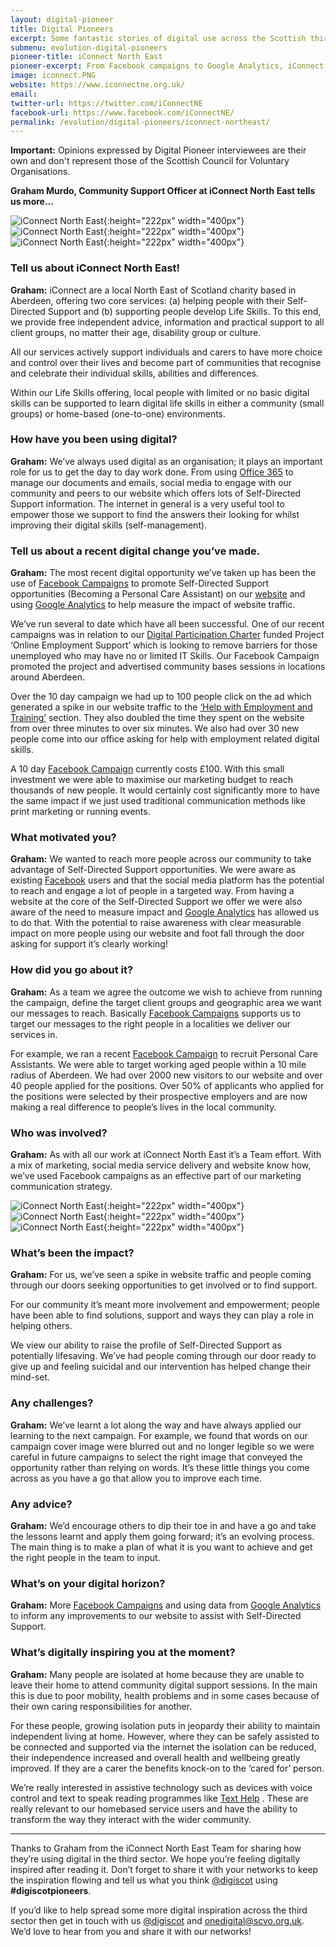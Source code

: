 ```yaml
---
layout: digital-pioneer
title: Digital Pioneers
excerpt: Some fantastic stories of digital use across the Scottish third sector. Read on to be inspired.
submenu: evolution-digital-pioneers
pioneer-title: iConnect North East
pioneer-excerpt: From Facebook campaigns to Google Analytics, iConnect North East tell us what digital has to offer.
image: iconnect.PNG
website: https://www.iconnectne.org.uk/
email:
twitter-url: https://twitter.com/iConnectNE
facebook-url: https://www.facebook.com/iConnectNE/
permalink: /evolution/digital-pioneers/iconnect-northeast/
---
```

**Important:** Opinions expressed by Digital Pioneer interviewees are their own and don't represent those of the Scottish Council for Voluntary Organisations.

**Graham Murdo, Community Support Officer at iConnect North East tells us more...**

![iConnect North East](/images/digital-pioneers/iCNEworkshop.jpg){:height="222px" width="400px"} ![iConnect North East](/images/digital-pioneers/iCNEwebsiteheader.png){:height="222px" width="400px"} ![iConnect North East](/images/digital-pioneers/ICNEmeetupimage.jpg){:height="222px" width="400px"}

### Tell us about iConnect North East!

**Graham:** iConnect are a local North East of Scotland charity based in Aberdeen, offering two core services: (a) helping people with their Self-Directed Support and (b) supporting people develop Life Skills. To this end, we provide free independent advice, information and practical support to all client groups, no matter their age, disability group or culture.  

All our services actively support individuals and carers to have more choice and control over their lives and become part of communities that recognise and celebrate their individual skills, abilities and differences.  

Within our Life Skills offering, local people with limited or no basic digital skills can be supported to learn digital life skills in either a community (small groups) or home-based (one-to-one) environments.

### How have you been using digital?

**Graham:** We’ve always used digital as an organisation; it plays an important role for us to get the day to day work done.  From using <a target='_blank' href="https://products.office.com/en-gb/nonprofit/office-365-nonprofit/">Office 365</a> to manage our documents and emails, social media to engage with our community and peers to our website which offers lots of Self-Directed Support information.  The internet in general is a very useful tool to empower those we support to find the answers their looking for whilst improving their digital skills (self-management).

### Tell us about a recent digital change you’ve made.

**Graham:** The most recent digital opportunity we’ve taken up has been the use of <a target='_blank' href="https://en-gb.facebook.com/business/a/campaign-structure">Facebook Campaigns</a> to promote Self-Directed Support opportunities  (Becoming a Personal Care Assistant) on our <a target='_blank' href="https://www.iconnectne.org.uk/">website</a> and using <a target='_blank' href="https://www.google.co.uk/analytics/#?modal_active=none">Google Analytics</a> to help measure the impact of website traffic.

We’ve run several to date which have all been successful. One of our recent campaigns was in relation to our <a target='_blank' href="https://digitalparticipation.scot/">Digital Participation Charter</a> funded Project ‘Online Employment Support’ which is looking to remove barriers for those unemployed who may have no or limited IT Skills. Our Facebook Campaign promoted the project and advertised community bases sessions in locations around Aberdeen.

Over the 10 day campaign we had up to 100 people click on the ad which generated a spike in our website traffic to the <a target='_blank' href="https://www.iconnectne.org.uk/how-we-can-help/life-in-the-community/help-with-training-and-employment/">‘Help with Employment and Training’</a> section. They also doubled the time they spent on the website from over three minutes to over six minutes. We also had over 30 new people come into our office asking for help with employment related digital skills.

A 10 day <a target='_blank' href="https://en-gb.facebook.com/business/a/campaign-structure">Facebook Campaign</a> currently costs £100. With this small investment we were able to maximise our marketing budget to reach thousands of new people. It would certainly cost significantly more to have the same impact if we just used traditional communication methods like print marketing or running events.

### What motivated you?

**Graham:** We wanted to reach more people across our community to take advantage of Self-Directed Support opportunities. We were aware as existing <a target='_blank' href="https://www.facebook.com/iConnectNE/">Facebook</a> users and that the social media platform has the potential to reach and engage a lot of people in a targeted way. From having a website at the core of the Self-Directed Support we offer we were also aware of the need to measure impact and <a target='_blank' href="https://www.google.co.uk/analytics/#?modal_active=none">Google Analytics</a> has allowed us to do that. With the potential to raise awareness with clear measurable impact on more people using our website and foot fall through the door asking for support it’s clearly working!

### How did you go about it?

**Graham:** As a team we agree the outcome we wish to achieve from running the campaign, define the target client groups and geographic area we want our messages to reach. Basically <a target='_blank' href="https://en-gb.facebook.com/business/a/campaign-structure">Facebook Campaigns</a> supports us to target our messages to the right people in a localities we deliver our services in.  

For example, we ran a recent <a target='_blank' href="https://en-gb.facebook.com/business/a/campaign-structure">Facebook Campaign</a> to recruit Personal Care Assistants.  We were able to target working aged people within a 10 mile radius of Aberdeen.  We had over 2000 new visitors to our website and over 40 people applied for the positions. Over 50% of applicants who applied for the positions were selected by their prospective employers and are now making a real difference to people’s lives in the local community.

### Who was involved?

**Graham:** As with all our work at iConnect North East it’s a Team effort.  With a mix of marketing, social media service delivery and website know how, we’ve used Facebook campaigns as an effective part of our marketing communication strategy.

![iConnect North East](/images/digital-pioneers/iCNEfacebookcampaign1.jpg){:height="222px" width="400px"} ![iConnect North East](/images/digital-pioneers/iICNEscanandshare.jpg){:height="222px" width="400px"} ![iConnect North East](/images/digital-pioneers/iICNEfacebookcampaign2.jpg){:height="222px" width="400px"}

### What’s been the impact?

**Graham:** For us, we’ve seen a spike in website traffic and people coming through our doors seeking opportunities to get involved or to find support.

For our community it’s meant more involvement and empowerment; people have been able to find solutions, support and ways they can play a role in helping others.

We view our ability to raise the profile of Self-Directed Support as potentially lifesaving.  We’ve had people coming through our door ready to give up and feeling suicidal and our intervention has helped change their mind-set.  

### Any challenges?

**Graham:** We’ve learnt a lot along the way and have always applied our learning to the next campaign.  For example, we found that words on our campaign cover image were blurred out and no longer legible so we were careful in future campaigns to select the right image that conveyed the opportunity rather than relying on words.  It’s these little things you come across as you have a go that allow you to improve each time.

### Any advice?

**Graham:** We’d encourage others to dip their toe in and have a go and take the lessons learnt and apply them going forward; it’s an evolving process.  The main thing is to make a plan of what it is you want to achieve and get the right people in the team to input.  

### What’s on your digital horizon?

**Graham:** More <a target='_blank' href="https://en-gb.facebook.com/business/a/campaign-structure">Facebook Campaigns</a> and using data from <a target='_blank' href="https://www.google.co.uk/analytics/#?modal_active=none">Google Analytics</a> to inform any improvements to our website to assist with Self-Directed Support.

### What’s digitally inspiring you at the moment?

**Graham:** Many people are isolated at home because they are unable to leave their home to attend community digital support sessions. In the main this is due to poor mobility, health problems and in some cases because of their own caring responsibilities for another.

For these people, growing isolation puts in jeopardy their ability to maintain independent living at home. However, where they can be safely assisted to be connected and supported via the internet the isolation can be reduced, their independence increased and overall health and wellbeing greatly improved. If they are a carer the benefits knock-on to the ‘cared for’ person.

We’re really interested in assistive technology such as devices with voice control and text to speak reading programmes like <a target='_blank' href="https://www.texthelp.com/en-gb/">Text Help</a> .  These are really relevant to our homebased service users and have the ability to transform the way they interact with the wider community.

-----

Thanks to Graham from the iConnect North East Team for sharing how they’re using digital in the third sector. We hope you’re feeling digitally inspired after reading it. Don’t forget to share it with your networks to keep the inspiration flowing and tell us what you think <a href="https://twitter.com/digiscot?ref_src=twsrc%5Egoogle%7Ctwcamp%5Eserp%7Ctwgr%5Eauthor" target="_blank">@digiscot</a> using **#digiscotpioneers**.

If you’d like to help spread some more digital inspiration across the third sector then get in touch with us <a href="https://twitter.com/digiscot?ref_src=twsrc%5Egoogle%7Ctwcamp%5Eserp%7Ctwgr%5Eauthor" target="_blank">@digiscot</a> and <a href="mailto:onedigital@scvo.org.uk">onedigital@scvo.org.uk</a>.  We’d love to hear from you and share it with our networks!
